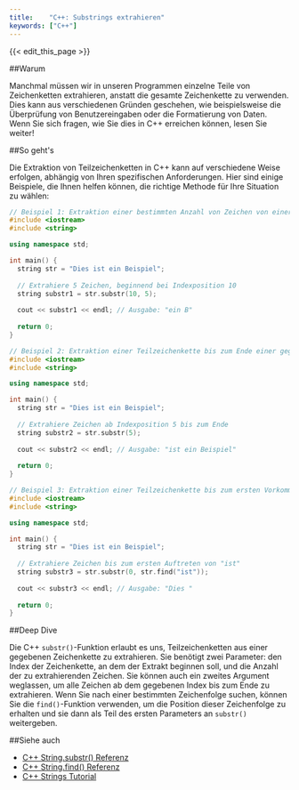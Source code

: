 ```yaml
---
title:    "C++: Substrings extrahieren"
keywords: ["C++"]
---
```


{{< edit_this_page >}}

##Warum

Manchmal müssen wir in unseren Programmen einzelne Teile von Zeichenketten extrahieren, anstatt die gesamte Zeichenkette zu verwenden. Dies kann aus verschiedenen Gründen geschehen, wie beispielsweise die Überprüfung von Benutzereingaben oder die Formatierung von Daten. Wenn Sie sich fragen, wie Sie dies in C++ erreichen können, lesen Sie weiter!

##So geht's

Die Extraktion von Teilzeichenketten in C++ kann auf verschiedene Weise erfolgen, abhängig von Ihren spezifischen Anforderungen. Hier sind einige Beispiele, die Ihnen helfen können, die richtige Methode für Ihre Situation zu wählen:

```C++
// Beispiel 1: Extraktion einer bestimmten Anzahl von Zeichen von einer gegebenen Position
#include <iostream>
#include <string>

using namespace std;

int main() {
  string str = "Dies ist ein Beispiel";
  
  // Extrahiere 5 Zeichen, beginnend bei Indexposition 10
  string substr1 = str.substr(10, 5);
  
  cout << substr1 << endl; // Ausgabe: "ein B"
  
  return 0;
}

```

```C++
// Beispiel 2: Extraktion einer Teilzeichenkette bis zum Ende einer gegebenen Position
#include <iostream>
#include <string>

using namespace std;

int main() {
  string str = "Dies ist ein Beispiel";
  
  // Extrahiere Zeichen ab Indexposition 5 bis zum Ende
  string substr2 = str.substr(5);
  
  cout << substr2 << endl; // Ausgabe: "ist ein Beispiel"
  
  return 0;
}

```

```C++
// Beispiel 3: Extraktion einer Teilzeichenkette bis zum ersten Vorkommen einer bestimmten Zeichenfolge
#include <iostream>
#include <string>

using namespace std;

int main() {
  string str = "Dies ist ein Beispiel";
  
  // Extrahiere Zeichen bis zum ersten Auftreten von "ist"
  string substr3 = str.substr(0, str.find("ist"));
  
  cout << substr3 << endl; // Ausgabe: "Dies "
  
  return 0;
}

```

##Deep Dive

Die C++ `substr()`-Funktion erlaubt es uns, Teilzeichenketten aus einer gegebenen Zeichenkette zu extrahieren. Sie benötigt zwei Parameter: den Index der Zeichenkette, an dem der Extrakt beginnen soll, und die Anzahl der zu extrahierenden Zeichen. Sie können auch ein zweites Argument weglassen, um alle Zeichen ab dem gegebenen Index bis zum Ende zu extrahieren. Wenn Sie nach einer bestimmten Zeichenfolge suchen, können Sie die `find()`-Funktion verwenden, um die Position dieser Zeichenfolge zu erhalten und sie dann als Teil des ersten Parameters an `substr()` weitergeben.

##Siehe auch

- [C++ String.substr() Referenz](https://www.cplusplus.com/reference/string/string/substr/)
- [C++ String.find() Referenz](https://www.cplusplus.com/reference/string/string/find/)
- [C++ Strings Tutorial](https://www.geeksforgeeks.org/c-string-class-and-its-applications/)